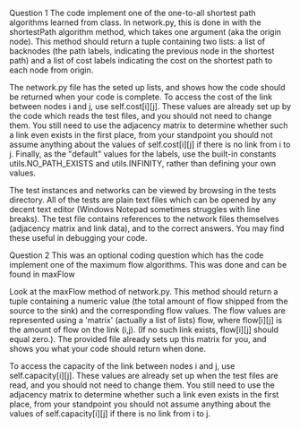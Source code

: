 Question 1
The code implement one of the one-to-all shortest path algorithms learned from class. In network.py, this is done in with the shortestPath algorithm method, which takes one argument (aka the origin node). This method should return a tuple containing two lists: a list of backnodes (the path labels, indicating the previous node in the shortest path) and a list of cost labels indicating the cost on the shortest path to each node from origin.

The network.py file has the seted up lists, and shows how the code should be returned when your code is complete. To access the cost of the link between nodes i and j,  use self.cost[i][j]. These values are already set up by the code which reads the test files, and you should not need to change them. You still need to use the adjacency matrix to determine whether such a link even exists in the first place, from your standpoint you should not assume anything about the values of self.cost[i][j] if there is no link from i to j. Finally, as the "default" values for the labels, use the built-in constants utils.NO_PATH_EXISTS and utils.INFINITY, rather than defining your own values.

The test instances and networks can be viewed by browsing in the tests directory. All of the tests are plain text files which can be opened by any decent text editor (Windows Notepad sometimes struggles with line breaks). The test file contains references to the network files themselves (adjacency matrix and link data), and to the correct answers. You may find these useful in debugging your code.

Question 2
This was an optional coding question which has the code implement one of the maximum flow algorithms. This was done and can be found in maxFlow

Look at the maxFlow method of network.py. This method should return a tuple containing a numeric value (the total amount of flow shipped from the source to the sink) and the corresponding flow values. The flow values are represented using a 'matrix' (actually a list of lists) flow, where flow[i][j] is the amount of flow on the link (i,j). (If no such link exists, flow[i][j] should equal zero.). The provided file already sets up this matrix for you, and shows you what your code should return when done.

To access the capacity of the link between nodes i and j, use self.capacity[i][j]. These values are already set up when the test files are read, and you should not need to change them. You still need to use the adjacency matrix to determine whether such a link even exists in the first place, from your standpoint you should not assume anything about the values of self.capacity[i][j] if there is no link from i to j.
